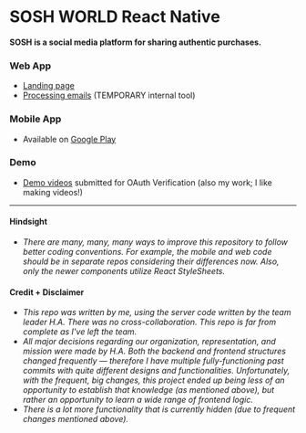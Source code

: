 # SOSH WORLD React Native
**SOSH is a social media platform for sharing authentic purchases.**

### Web App

- [Landing page](https://www.soshworld.com)
- [Processing emails](https://www.soshworld.com/tools) (TEMPORARY internal tool)

### Mobile App

- Available on [Google Play](https://play.google.com/store/apps/details?id=com.soshworld)

### Demo

- [Demo videos](https://www.dropbox.com/sh/ybqu8we3q8lp94p/AAA4EXX97__j3yaNqxu8JfVsa?dl=0) submitted for OAuth Verification (also my work; I like making videos!)


-----


#### Hindsight
- _There are many, many, many ways to improve this repository to follow better coding conventions. For example, the mobile and web code should be in separate repos considering their differences now. Also, only the newer components utilize React StyleSheets._

#### Credit + Disclaimer
- _This repo was written by me, using the server code written by the team leader H.A. There was no cross-collaboration. This repo is far from complete as I've left the team._
- _All major decisions regarding our organization, representation, and mission were made by H.A. Both the backend and frontend structures changed frequently — therefore I have multiple fully-functioning past commits with quite different designs and functionalities. Unfortunately, with the frequent, big changes, this project ended up being less of an opportunity to establish that knowledge (as mentioned above), but rather an opportunity to learn a wide range of frontend logic._
- _There is a lot more functionality that is currently hidden (due to frequent changes mentioned above)._
